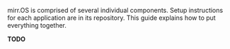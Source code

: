 mirr.OS is comprised of several individual components. Setup instructions for each application are in its repository. This guide explains how to put everything together.

**TODO**